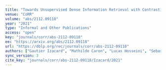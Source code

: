 ```yaml
---
title: "Towards Unsupervised Dense Information Retrieval with Contrastive Learning."
venue: "CoRR"
volume: "abs/2112.09118"
year: "2021"
type: "Informal and Other Publications"
access: "open"
key: "journals/corr/abs-2112-09118"
ee: "https://arxiv.org/abs/2112.09118"
url: "https://dblp.org/rec/journals/corr/abs-2112-09118"
authors: ["Gautier Izacard", "Mathilde Caron", "Lucas Hosseini", "Sebastian Riedel", "Piotr Bojanowski", "Armand Joulin", "Edouard Grave"]
sync_version: 3
cite_key: "journals/corr/abs-2112-09118/Izacard/2021"
---
```

